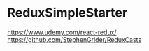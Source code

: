 # ReduxSimpleStarter
https://www.udemy.com/react-redux/ https://github.com/StephenGrider/ReduxCasts
